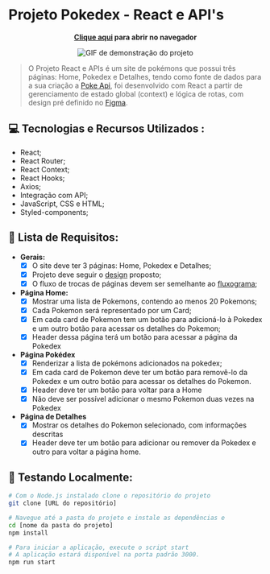 # Projeto Pokedex - React e API's 

<div align="center">
<b><p><a href="#">Clique aqui</a> para abrir no navegador<p/></b>
<img src="#" alt="GIF de demonstração do projeto">
</div>

> O Projeto React e APIs é um site de pokémons que possui três páginas: Home, Pokedex e Detalhes, tendo como fonte de dados para a sua criação a [Poke Api](https://pokeapi.co/ "Poke Api"), foi desenvolvido com React a partir de gerenciamento de estado global (context) e lógica de rotas, com design pré definido no [Figma](https://www.figma.com/file/KseyA2Ofghiek2Cy3ZaDre/Poked%C3%A9x?t=AEi3zEmWmarf1FbP-0 "design").

## 💻 Tecnologias e Recursos Utilizados : 
* React;
* React Router;
* React Context;
* React Hooks;
* Axios;
* Integração com API;
* JavaScript, CSS e HTML;
* Styled-components;

## 📝 Lista de Requisitos:
- **Gerais:**
	- [x] O site deve ter 3 páginas: Home, Pokedex e Detalhes;
	- [x] Projeto deve seguir o [design](https://www.figma.com/file/KseyA2Ofghiek2Cy3ZaDre/Poked%C3%A9x?t=AEi3zEmWmarf1FbP-0 "design") proposto;
	- [x] O fluxo de trocas de páginas devem ser semelhante ao [fluxograma](https://www.figma.com/proto/KseyA2Ofghiek2Cy3ZaDre/Poked%C3%A9x?page-id=0%3A1&node-id=2%3A2&viewport=358%2C197%2C0.27&scaling=scale-down&starting-point-node-id=2%3A2 "fluxograma");
- **Página Home:**
	- [x] Mostrar uma lista de Pokemons, contendo ao menos 20 Pokemons;
	- [x] Cada Pokemon será representado por um Card;
	- [x] Em cada card de Pokemon tem um botão para adicioná-lo à Pokedex e um outro botão para acessar os detalhes do Pokemon;
	- [x] Header dessa página terá um botão para acessar a página da Pokedex
- **Página Pokédex**
	- [x] Renderizar a lista de pokémons adicionados na pokedex;
	- [x] Em cada card de Pokemon deve ter um botão para removê-lo da Pokedex e um outro botão para acessar os detalhes do Pokemon.
	- [x] Header deve ter um botão para voltar para a Home
	- [x] Não deve ser possível adicionar o mesmo Pokemon duas vezes na Pokedex
- **Página de Detalhes**
	- [x] Mostrar os detalhes do Pokemon selecionado, com informações descritas
	- [x] Header deve ter um botão para adicionar ou remover da Pokedex e outro para voltar a página home.

## 🧪 Testando Localmente:

```bash
# Com o Node.js instalado clone o repositório do projeto
git clone [URL do repositório]

# Navegue até a pasta do projeto e instale as dependências e 
cd [nome da pasta do projeto]
npm install

# Para iniciar a aplicação, execute o script start
# A aplicação estará disponível na porta padrão 3000.
npm run start
```

